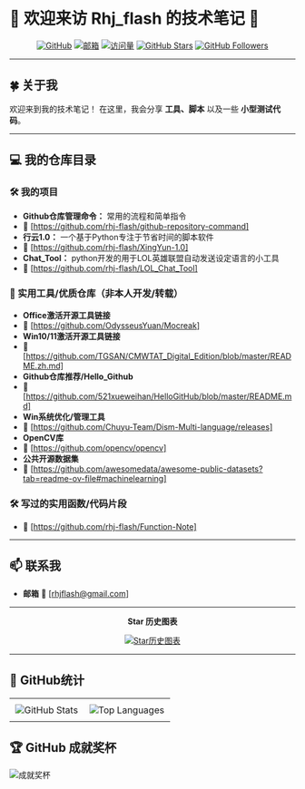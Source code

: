 # 🌟 欢迎来访 Rhj_flash 的技术笔记 🌟
<div align="center">

[![GitHub](https://img.shields.io/badge/GitHub-rhj--flash-181717?style=for-the-badge&logo=github)](https://github.com/rhj-flash)
[![邮箱](https://img.shields.io/badge/邮箱-rhjflash@gmail.com-red?style=for-the-badge&logo=gmail)](mailto:rhjflash@gmail.com)
[![访问量](https://komarev.com/ghpvc/?username=rhj-flash&color=blue&style=for-the-badge)](https://github.com/rhj-flash)
[![GitHub Stars](https://img.shields.io/github/stars/rhj-flash?style=for-the-badge&logo=github&color=yellow)](https://github.com/rhj-flash)
[![GitHub Followers](https://img.shields.io/github/followers/rhj-flash?style=for-the-badge&logo=github&color=green)](https://github.com/rhj-flash)

</div>

---

## 🍀 关于我

欢迎来到我的技术笔记！
在这里，我会分享 **工具、脚本** 以及一些 **小型测试代码**。

---

## 💻 我的仓库目录

### 🛠️ 我的项目
- **Github仓库管理命令：** 常用的流程和简单指令
- 🔗 [https://github.com/rhj-flash/github-repository-command]
- **行云1.0：** 一个基于Python专注于节省时间的脚本软件
- 🔗 [https://github.com/rhj-flash/XingYun-1.0]
- **Chat_Tool：** python开发的用于LOL英雄联盟自动发送设定语言的小工具
- 🔗 [https://github.com/rhj-flash/LOL_Chat_Tool]


### 🔗 实用工具/优质仓库（非本人开发/转载）
- **Office激活开源工具链接**
- 🔗 [https://github.com/OdysseusYuan/Mocreak]
- **Win10/11激活开源工具链接**
- 🔗 [https://github.com/TGSAN/CMWTAT_Digital_Edition/blob/master/README.zh.md]
- **Github仓库推荐/Hello_Github**
- 🔗 [https://github.com/521xueweihan/HelloGitHub/blob/master/README.md]
- **Win系统优化/管理工具**
- 🔗 [https://github.com/Chuyu-Team/Dism-Multi-language/releases]
- **OpenCV库**
- 🔗 [https://github.com/opencv/opencv]
- **公共开源数据集**
- 🔗 [https://github.com/awesomedata/awesome-public-datasets?tab=readme-ov-file#machinelearning] 

### 🛠️ 写过的实用函数/代码片段
- 🔗 [https://github.com/rhj-flash/Function-Note]
---

## 📫 联系我

- **邮箱** 🔗 [rhjflash@gmail.com]

---

<div align="center">

**Star 历史图表**

[![Star历史图表](https://api.star-history.com/svg?repos=rhj-flash/github-repository-command,rhj-flash/XingYun-1.0,rhj-flash/LOL_Chat_Tool,rhj-flash/Function-Note&type=Date)](https://star-history.com/#rhj-flash/github-repository-command&rhj-flash/XingYun-1.0&rhj-flash/LOL_Chat_Tool&rhj-flash/Function-Note&Date)
</div>

---

## 📝 GitHub统计
<div align="center">
  <table style="width: 100%; border: none; border-collapse: collapse;">
    <tr>
      <td style="text-align: center; padding: 10px;">
        <img src="https://github-readme-stats.vercel.app/api?username=rhj-flash&show_icons=true&theme=radical&locale=cn&hide_border=true" alt="GitHub Stats" style="max-width: 100%; height: auto; display: block; margin: 0 auto;">
      </td>
      <td style="text-align: center; padding: 10px;">
        <img src="https://github-readme-stats.vercel.app/api/top-langs/?username=rhj-flash&layout=compact&theme=radical&locale=cn&hide_border=true" alt="Top Languages" style="max-width: 100%; height: auto; display: block; margin: 0 auto;">
      </td>
    </tr>
  </table>
</div>

## 🏆 GitHub 成就奖杯

![成就奖杯](https://github-profile-trophy.vercel.app/?username=rhj-flash&theme=radical&no-frame=true&margin-w=15)
